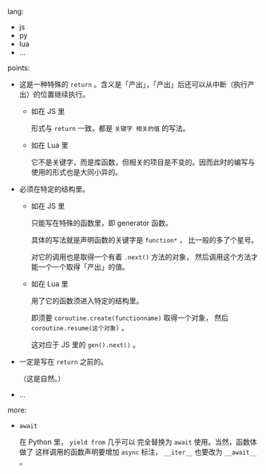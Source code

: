 

lang: 

- js
- py
- lua
- ...

points: 

- 这是一种特殊的 `return` 。含义是「产出」，「产出」后还可以从中断（执行产出）的位置继续执行。
  
  - 如在 JS 里
    
    形式与 `return` 一致，都是 `关键字 相关的值` 的写法。
    
  - 如在 Lua 里
    
    它不是关键字，而是库函数，但相关的项目是不变的。因而此时的编写与使用的形式也是大同小异的。
    
  
- 必须在特定的结构里。
  
  - 如在 JS 里
    
    只能写在特殊的函数里，即 generator 函数。
    
    具体的写法就是声明函数的关键字是 `function*` ，
    比一般的多了个星号。
    
    对它的调用也是取得一个有着 `.next()` 方法的对象，
    然后调用这个方法才能一个一个取得「产出」的值。
    
  - 如在 Lua 里
    
    用了它的函数须进入特定的结构里。
    
    即须要 `coroutine.create(functionname)` 取得一个对象，
    然后 `coroutine.resume(这个对象)` 。
    
    这对应于 JS 里的 `gen().next()` 。
    
  
- 一定是写在 `return` 之前的。
  
  （这是自然。）
  
- ...

more: 

- `await`
  
  在 Python 里， `yield from` 几乎可以
  完全替换为 `await` 使用。当然，函数体做了
  这样调用的函数声明要增加 `async` 标注，
   `__iter__` 也要改为 `__await__` 。
